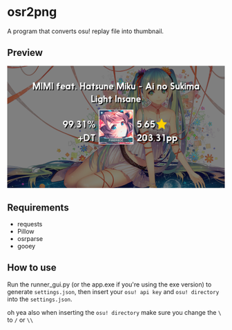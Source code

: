 # osr2png
A program that converts osu! replay file into thumbnail.

## Preview
![ae](data/prev.png)

## Requirements
* requests
* Pillow
* osrparse
* gooey

## How to use
Run the runner_gui.py (or the app.exe if you're using the exe version) to generate `settings.json`, then insert your `osu! api key` and `osu! directory` into the `settings.json`.

oh yea also when inserting the `osu! directory` make sure you change the `\` to `/` or `\\`
